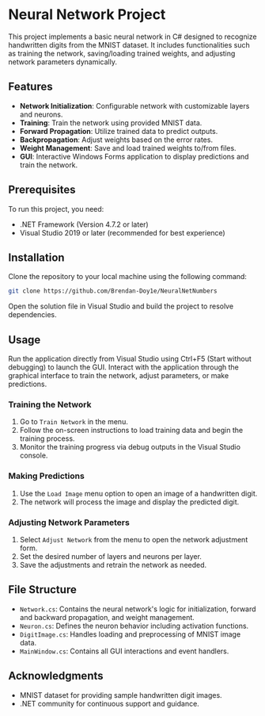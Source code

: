 # Neural Network Project

This project implements a basic neural network in C# designed to recognize handwritten digits from the MNIST dataset. It includes functionalities such as training the network, saving/loading trained weights, and adjusting network parameters dynamically.

## Features

- **Network Initialization**: Configurable network with customizable layers and neurons.
- **Training**: Train the network using provided MNIST data.
- **Forward Propagation**: Utilize trained data to predict outputs.
- **Backpropagation**: Adjust weights based on the error rates.
- **Weight Management**: Save and load trained weights to/from files.
- **GUI**: Interactive Windows Forms application to display predictions and train the network.

## Prerequisites

To run this project, you need:
- .NET Framework (Version 4.7.2 or later)
- Visual Studio 2019 or later (recommended for best experience)

## Installation

Clone the repository to your local machine using the following command:

```bash
git clone https://github.com/Brendan-Doy1e/NeuralNetNumbers
```

Open the solution file in Visual Studio and build the project to resolve dependencies.

## Usage

Run the application directly from Visual Studio using Ctrl+F5 (Start without debugging) to launch the GUI. Interact with the application through the graphical interface to train the network, adjust parameters, or make predictions.

### Training the Network

1. Go to `Train Network` in the menu.
2. Follow the on-screen instructions to load training data and begin the training process.
3. Monitor the training progress via debug outputs in the Visual Studio console.

### Making Predictions

1. Use the `Load Image` menu option to open an image of a handwritten digit.
2. The network will process the image and display the predicted digit.

### Adjusting Network Parameters

1. Select `Adjust Network` from the menu to open the network adjustment form.
2. Set the desired number of layers and neurons per layer.
3. Save the adjustments and retrain the network as needed.

## File Structure

- `Network.cs`: Contains the neural network's logic for initialization, forward and backward propagation, and weight management.
- `Neuron.cs`: Defines the neuron behavior including activation functions.
- `DigitImage.cs`: Handles loading and preprocessing of MNIST image data.
- `MainWindow.cs`: Contains all GUI interactions and event handlers.

## Acknowledgments

- MNIST dataset for providing sample handwritten digit images.
- .NET community for continuous support and guidance.
